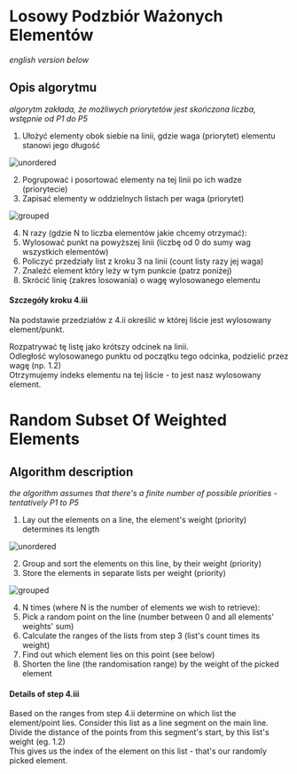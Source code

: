 # Losowy Podzbiór Ważonych Elementów
_english version below_

## Opis algorytmu

_algorytm zakłada, że możliwych priorytetów jest skończona liczba, wstępnie od P1 do P5_

1. Ułożyć elementy obok siebie na linii, gdzie waga (priorytet) elementu stanowi jego długość

![unordered](https://user-images.githubusercontent.com/17947254/235474753-5ee87d6d-c284-4c0f-9867-2f16f913fe30.svg)

2. Pogrupować i posortować elementy na tej linii po ich wadze (priorytecie)
3. Zapisać elementy w oddzielnych listach per waga (priorytet)

![grouped](https://user-images.githubusercontent.com/17947254/235474801-1dac13e2-d2e1-41f9-8937-0b10b129f424.svg)

4. N razy (gdzie N to liczba elementów jakie chcemy otrzymać):
  1. Wylosować punkt na powyższej linii (liczbę od 0 do sumy wag wszystkich elementów)
  2. Policzyć przedziały list z kroku 3 na linii (count listy razy jej waga)
  3. Znaleźć element który leży w tym punkcie (patrz poniżej)
  4. Skrócić linię (zakres losowania) o wagę wylosowanego elementu
  
#### Szczegóły kroku 4.iii
Na podstawie przedziałów z 4.ii określić w której liście jest wylosowany element/punkt.

Rozpatrywać tę listę jako krótszy odcinek na linii.  
Odległość wylosowanego punktu od początku tego odcinka, podzielić przez wagę (np. 1.2)  
Otrzymujemy indeks elementu na tej liście - to jest nasz wylosowany element.

# Random Subset Of Weighted Elements
## Algorithm description
_the algorithm assumes that there's a finite number of possible priorities - tentatively P1 to P5_

1. Lay out the elements on a line, the element's weight (priority) determines its length

![unordered](https://user-images.githubusercontent.com/17947254/235474753-5ee87d6d-c284-4c0f-9867-2f16f913fe30.svg)

2. Group and sort the elements on this line, by their weight (priority)
3. Store the elements in separate lists per weight (priority)

![grouped](https://user-images.githubusercontent.com/17947254/235474801-1dac13e2-d2e1-41f9-8937-0b10b129f424.svg)

4. N times (where N is the number of elements we wish to retrieve):
  1. Pick a random point on the line (number between 0 and all elements' weights' sum)
  2. Calculate the ranges of the lists from step 3 (list's count times its weight)
  3. Find out which element lies on this point (see below)
  4. Shorten the line (the randomisation range) by the weight of the picked element

  
#### Details of step 4.iii
Based on the ranges from step 4.ii determine on which list the element/point lies.
Consider this list as a line segment on the main line.  
Divide the distance of the points from this segment's start, by this list's weight (eg. 1.2)  
This gives us the index of the element on this list - that's our randomly picked element.
